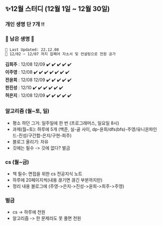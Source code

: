 ## ✨12월 스터디 (12월 1일 ~ 12월 30일)
### 개인 생명 단 7개 !!
### 🔸 남은 생명 🔸    
```sh
📝 Last Updated: 22.12.08      
🐛 12/02 ~ 12/07 까지 잡페어 자소서 및 컨설팅으로 전원 공가    
```
**김희주** : 12/08 12/09 ✔️ ✔️ ✔️ ✔️ ✔️    
**이주영** : 12/08 ✔️ ✔️ ✔️ ✔️ ✔️ ✔️ ✔️   
**전윤희** : 12/08 12/09 ✔️ ✔️ ✔️ ✔️ ✔️   
**한진성** : 12/10 ✔️ ✔️ ✔️ ✔️ ✔️ ✔️     
**허은지** : 12/08 12/09 ✔️ ✔️ ✔️ ✔️ ✔️    


### 알고리즘 (월~토, 일)
- 평소 하던 그거: 일주일에 한 번 (프로그래머스, 일요일 8시)
- 과제(월~토): 하루에 5개 (백준, 실-골 사이, dp-윤희/dfs(bfs)-주영/유니온파인드-진성/구간합-은지/구현-희주)
- 블로그 올리기: 자유
- 깃에는 필수 -> 깃에 없다? 벌금

### cs (월~금)
- 책 필수: 면접을 위한 cs 전공지식 노트
- 하루에 20페이지씩(내용 끊기면 끊긴 부분까지만)
- 정리 내용 블로그에 (주영->은지->진성->윤희->희주->주영)

### 벌금
- cs -> 하루에 천원
- 알고리즘 -> 한 문제라도 못 풀면 천원
